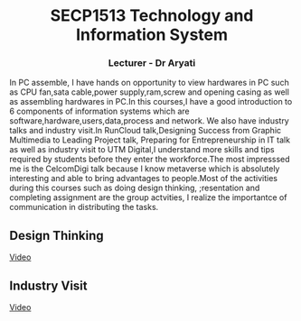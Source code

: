 <h1 align="center">SECP1513 Technology and Information System</h1>
<h3 align="center">Lecturer - Dr Aryati</h3>
In PC assemble, I have hands on opportunity to view hardwares in PC such as CPU fan,sata cable,power supply,ram,screw and opening casing as well as assembling hardwares in PC.In this courses,I have a good introduction to 6 components of information systems which are software,hardware,users,data,process and network.
We also have industry talks and industry visit.In RunCloud talk,Designing Success from Graphic Multimedia to Leading Project talk, Preparing for Entrepreneurship in IT talk as well as industry visit to UTM Digital,I understand more skills and tips required by students before they enter the workforce.The most impresssed me is the CelcomDigi talk because I know metaverse which is absolutely interesting and able to bring advantages to people.Most of the activities during this courses such as doing design thinking, ;resentation and completing assignment are the group actvities, I  realize the importantce of communication in distributing the tasks.




##  Design Thinking
[Video](https://drive.google.com/file/d/1H3ohpFpJz6KavEGv4b81e-vnLT5xpKOS/view?usp=drivesdk )

## Industry Visit
[Video](https://drive.google.com/file/d/1H3ohpFpJz6KavEGv4b81e-vnLT5xpKOS/view?usp=drivesdk )
